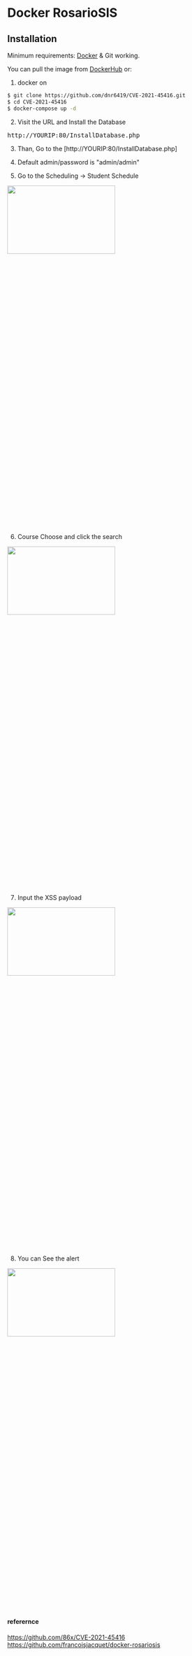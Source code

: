 Docker RosarioSIS
=================

## Installation

Minimum requirements: [Docker](https://www.docker.com/) & Git working.

You can pull the image from [DockerHub](https://hub.docker.com/r/rosariosis/rosariosis) or:

1. docker on
```bash
$ git clone https://github.com/dnr6419/CVE-2021-45416.git
$ cd CVE-2021-45416
$ docker-compose up -d
```

2. Visit the URL and Install the Database

<pre>
http://YOURIP:80/InstallDatabase.php
</pre>

3. Than, Go to the [http://YOURIP:80/InstallDatabase.php]

4. Default admin/password is "admin/admin"

5. Go to the Scheduling -> Student Schedule 
<img src="https://user-images.githubusercontent.com/43310843/153820116-b8cc67b9-1ac3-4aff-95ee-837548bd2d27.png" width="70%" height="20%">


6. Course Choose and click the search
<img src="https://user-images.githubusercontent.com/43310843/153820615-eddcbe92-31c9-4d7a-ad8e-0d0b98edfa68.png" width="70%" height="20%">

7. Input the XSS payload 
<img src="https://user-images.githubusercontent.com/43310843/153820700-4be9143d-1dfd-4699-a7b6-28743d9ee940.png" width="70%" height="20%">

8. You can See the alert 
<img src="https://user-images.githubusercontent.com/43310843/153820773-c0d7901b-96f7-4e8d-bdfe-0de54d4dba2c.png" width="70%" height="20%">



#### referernce
https://github.com/86x/CVE-2021-45416<br>
https://github.com/francoisjacquet/docker-rosariosis

